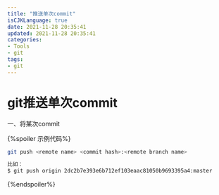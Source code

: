 ```yaml
---
title: "推送单次commit"
isCJKLanguage: true
date: 2021-11-28 20:35:41
updated: 2021-11-28 20:35:41
categories: 
- Tools
- git
tags: 
- git
---
```


# git推送单次commit

一、将某次commit

{%spoiler 示例代码%}
```bash
git push <remote name> <commit hash>:<remote branch name>

比如：
$ git push origin 2dc2b7e393e6b712ef103eaac81050b9693395a4:master
```
{%endspoiler%}